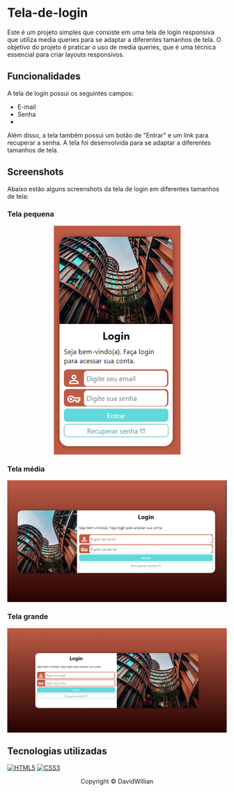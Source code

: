 # Tela-de-login
Este é um projeto simples que consiste em uma tela de login responsiva que utiliza media queries para se adaptar a diferentes tamanhos de tela. O objetivo do projeto é praticar o uso de media queries, que é uma técnica essencial para criar layouts responsivos.

## Funcionalidades
A tela de login possui os seguintes campos:
<ul>
<li>E-mail</li>
<li>Senha<li>
</ul>
Além disso, a tela também possui um botão de "Entrar" e um link para recuperar a senha. A tela foi desenvolvida para se adaptar a diferentes tamanhos de tela.

## Screenshots
Abaixo estão alguns screenshots da tela de login em diferentes tamanhos de tela:
### Tela pequena
<p align="center">
<img src="imagens/cel.png" alt="tela de login" align="center">
</p>

### Tela média
<p align="center">
<img src="imagens/tablet.png" alt="tela de login" align="center">
</p>

### Tela grande
<p align="center">
<img src="imagens/login.png" alt="tela de login" align="center">
</p>

## Tecnologias utilizadas
[![HTML5](https://img.shields.io/badge/HTML5-E34F26?style=for-the-badge&logo=html5&logoColor=white)](https://developer.mozilla.org/pt-BR/docs/Web/HTML)
[![CSS3](https://img.shields.io/badge/CSS3-1572B6?style=for-the-badge&logo=css3&logoColor=white)](https://developer.mozilla.org/pt-BR/docs/Web/CSS)

<p align="center">Copyright © DavidWillian</p>